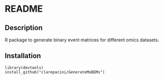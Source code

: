 # README

## Description
R package to generate binary event matrices for different omics datasets.
## Installation
```
library(devtools)
install_github("clarepacini/GenerateMoBEMs")
```

